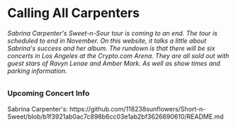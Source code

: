 # Calling All Carpenters
<h6> Sabrina Carpenter's Sweet-n-Sour tour is coming to an end. The tour is scheduled to end in November. On this website, it talks a little about Sabrina's success and her album. The rundown is that there will be six concerts in Los Angeles at the Crypto.com Arena. They are all sold out with guest stars of Ravyn Lenae and Amber Mark. As well as show times and parking information.  </h6>

<h3> Upcoming Concert Info </h4>
<p> Sabrina Carpenter's: https://github.com/118238sunflowers/Short-n-Sweet/blob/b1f3921ab0ac7c898b6cc03e1ab2bf3626690610/README.md </p>
